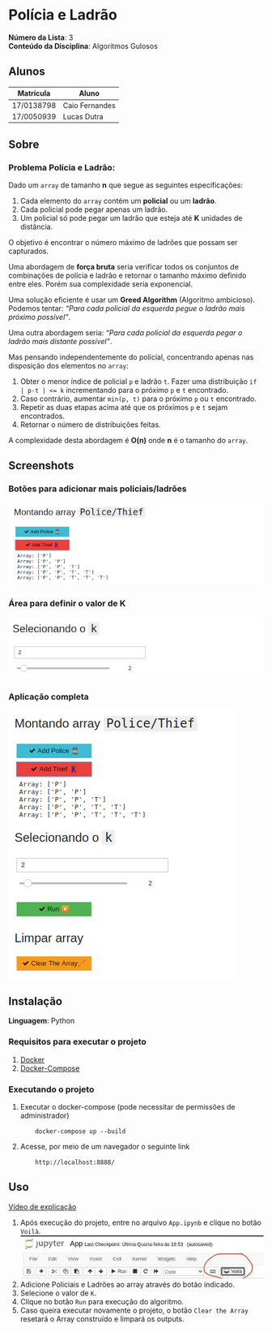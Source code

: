 # Polícia e Ladrão

**Número da Lista**: 3<br>
**Conteúdo da Disciplina**: Algoritmos Gulosos<br>

## Alunos
|Matrícula | Aluno |
| -- | -- |
| 17/0138798  |  Caio Fernandes |
| 17/0050939  |  Lucas Dutra |

## Sobre 
### Problema Polícia e Ladrão:

Dado um `array` de tamanho **n** que segue as seguintes especificações:

1. Cada elemento do `array` contém um **policial** ou um **ladrão**.
2. Cada policial pode pegar apenas um ladrão.
3. Um policial só pode pegar um ladrão que esteja até **K** unidades de distância.

O objetivo é encontrar o número máximo de ladrões que possam ser capturados.

Uma abordagem de **força bruta** seria verificar todos os conjuntos de combinações de polícia e ladrão e retornar o tamanho máximo definido entre eles. Porém sua complexidade seria exponencial.

Uma solução eficiente é usar um **Greed Algorithm** (Algoritmo ambicioso).<br>
Podemos tentar: *“Para cada policial da esquerda pegue o ladrão mais próximo possível”*.<br>

Uma outra abordagem seria: 
*“Para cada policial da esquerda pegar o ladrão mais distante possível”*.<br>


Mas pensando independentemente do policial, concentrando apenas nas disposição dos elementos no `array`:
1. Obter o menor índice de policial `p` e ladrão `t`. Fazer uma distribuição
`if | p-t | <= k`  incrementando para o próximo `p` e `t` encontrado.
2. Caso contrário, aumentar `min(p, t)` para o próximo `p` ou `t` encontrado.
3. Repetir as duas etapas acima até que os próximos `p` e `t` sejam encontrados.
4. Retornar o número de distribuições feitas.

A complexidade desta abordagem é **O(n)** onde **n** é o tamanho do `array`.


## Screenshots
### Botões para adicionar mais policiais/ladrões
![PT](img/BotaoPT.png)
### Área para definir o valor de K
![K](img/BotaoK.png)
### Aplicação completa
![Complete](img/Projeto.png)

## Instalação 
**Linguagem**: Python<br>

### Requisitos para executar o projeto
1. [Docker](https://docs.docker.com/get-docker/)
2. [Docker-Compose](https://docs.docker.com/compose/install/)

### Executando o projeto
1. Executar o docker-compose (pode necessitar de permissões de administrador)
    ```
        docker-compose up --build
    ```
2. Acesse, por meio de um navegador o seguinte link
    ```
        http://localhost:8888/
    ```

## Uso 
[Vídeo de explicação](https://github.com/projeto-de-algoritmos/Greed_PoliciaLadrao/blob/master/explicacao.mp4)
1. Após execução do projeto, entre no arquivo `App.ipynb` e clique no botão `Voilà`.
   ![voila](img/voila.jpg)
2. Adicione Policiais e Ladrões ao array através do botão indicado.
3. Selecione o valor de `K`.
4. Clique no botão `Run` para execução do algoritmo.
5. Caso queira executar novamente o projeto, o botão `Clear the Array` resetará o Array construído e limpará os outputs.




